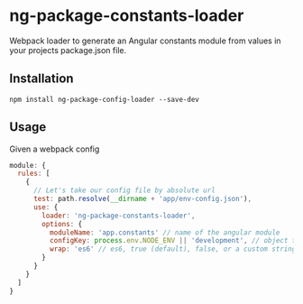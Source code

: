 # ng-package-constants-loader

Webpack loader to generate an Angular constants module from values in your projects package.json file.

## Installation

```
npm install ng-package-config-loader --save-dev
```

## Usage

Given a webpack config

```javascript
module: {
  rules: [
    {
      // Let's take our config file by absolute url
      test: path.resolve(__dirname + 'app/env-config.json'),
      use: {
        loader: 'ng-package-constants-loader',
        options: {
          moduleName: 'app.constants' // name of the angular module
          configKey: process.env.NODE_ENV || 'development', // object to pull from package.json
          wrap: 'es6' // es6, true (default), false, or a custom string
        }
      }
    }
  ]
}
```
